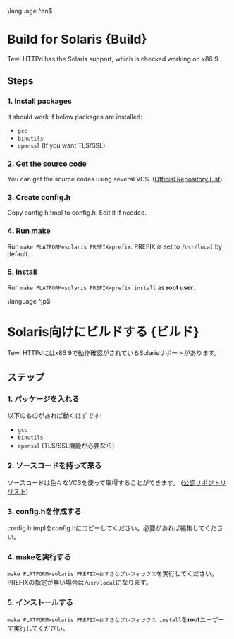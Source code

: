 \language ^en$
# Build for Solaris {Build}

Tewi HTTPd has the Solaris support, which is checked working on x86 9.

## Steps

### 1. Install packages

It should work if below packages are installed:
 - `gcc`
 - `binutils`
 - `openssl` (If you want TLS/SSL)

### 2. Get the source code

You can get the source codes using several VCS. ([Official Repository List](repos.html))

### 3. Create config.h

Copy config.h.tmpl to config.h. Edit it if needed.

### 4. Run make

Run `make PLATFORM=solaris PREFIX=prefix`. PREFIX is set to `/usr/local` by default.

### 5. Install

Run `make PLATFORM=solaris PREFIX=prefix install` as **root user**.

\language ^jp$
# Solaris向けにビルドする {ビルド}

Tewi HTTPdにはx86 9で動作確認がされているSolarisサポートがあります。

## ステップ

### 1. パッケージを入れる

以下のものがあれば動くはずです:
 - `gcc`
 - `binutils`
 - `openssl` (TLS/SSL機能が必要なら)

### 2. ソースコードを持って来る

ソースコードは色々なVCSを使って取得することができます。 ([公認リポジトリリスト](repos.html))

### 3. config.hを作成する

config.h.tmplをconfig.hにコピーしてください。必要があれば編集してください。

### 4. makeを実行する

`make PLATFORM=solaris PREFIX=おすきなプレフィックス`を実行してください。PREFIXの指定が無い場合は`/usr/local`になります。

### 5. インストールする

`make PLATFORM=solaris PREFIX=おすきなプレフィックス install`を**root**ユーザーで実行してください。
